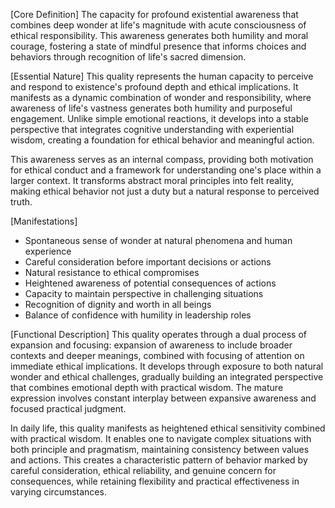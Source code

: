 [Core Definition]
The capacity for profound existential awareness that combines deep wonder at life's magnitude with acute consciousness of ethical responsibility. This awareness generates both humility and moral courage, fostering a state of mindful presence that informs choices and behaviors through recognition of life's sacred dimension.

[Essential Nature]
This quality represents the human capacity to perceive and respond to existence's profound depth and ethical implications. It manifests as a dynamic combination of wonder and responsibility, where awareness of life's vastness generates both humility and purposeful engagement. Unlike simple emotional reactions, it develops into a stable perspective that integrates cognitive understanding with experiential wisdom, creating a foundation for ethical behavior and meaningful action.

This awareness serves as an internal compass, providing both motivation for ethical conduct and a framework for understanding one's place within a larger context. It transforms abstract moral principles into felt reality, making ethical behavior not just a duty but a natural response to perceived truth.

[Manifestations]
- Spontaneous sense of wonder at natural phenomena and human experience
- Careful consideration before important decisions or actions
- Natural resistance to ethical compromises
- Heightened awareness of potential consequences of actions
- Capacity to maintain perspective in challenging situations
- Recognition of dignity and worth in all beings
- Balance of confidence with humility in leadership roles

[Functional Description]
This quality operates through a dual process of expansion and focusing: expansion of awareness to include broader contexts and deeper meanings, combined with focusing of attention on immediate ethical implications. It develops through exposure to both natural wonder and ethical challenges, gradually building an integrated perspective that combines emotional depth with practical wisdom. The mature expression involves constant interplay between expansive awareness and focused practical judgment.

In daily life, this quality manifests as heightened ethical sensitivity combined with practical wisdom. It enables one to navigate complex situations with both principle and pragmatism, maintaining consistency between values and actions. This creates a characteristic pattern of behavior marked by careful consideration, ethical reliability, and genuine concern for consequences, while retaining flexibility and practical effectiveness in varying circumstances.
